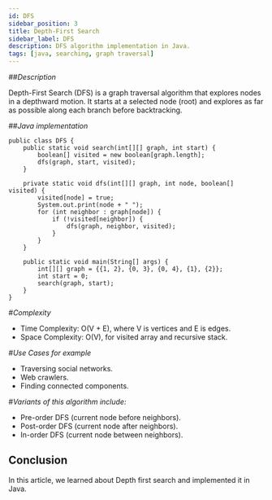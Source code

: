 ```yaml
---
id: DFS
sidebar_position: 3
title: Depth-First Search
sidebar_label: DFS
description: DFS algorithm implementation in Java.
tags: [java, searching, graph traversal]
---
```


##*Description*

Depth-First Search (DFS) is a graph traversal algorithm that explores nodes in a depthward motion. It starts at a selected node (root) and explores as far as possible along each branch before backtracking.

##*Java implementation*

```
public class DFS {
    public static void search(int[][] graph, int start) {
        boolean[] visited = new boolean[graph.length];
        dfs(graph, start, visited);
    }

    private static void dfs(int[][] graph, int node, boolean[] visited) {
        visited[node] = true;
        System.out.print(node + " ");
        for (int neighbor : graph[node]) {
            if (!visited[neighbor]) {
                dfs(graph, neighbor, visited);
            }
        }
    }

    public static void main(String[] args) {
        int[][] graph = {{1, 2}, {0, 3}, {0, 4}, {1}, {2}};
        int start = 0;
        search(graph, start);
    }
}
```

#*Complexity*

- Time Complexity: O(V + E), where V is vertices and E is edges.
- Space Complexity: O(V), for visited array and recursive stack.

#*Use Cases for example*

- Traversing social networks.
- Web crawlers.
- Finding connected components.

#*Variants of this algorithm include:*

- Pre-order DFS (current node before neighbors).
- Post-order DFS (current node after neighbors).
- In-order DFS (current node between neighbors).

## Conclusion
In this article, we learned about Depth first search and implemented it in Java.
